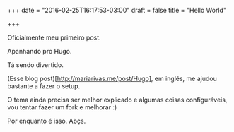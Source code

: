 +++
date = "2016-02-25T16:17:53-03:00"
draft = false
title = "Hello World"

+++

Oficialmente meu primeiro post.

Apanhando pro Hugo.

Tá sendo divertido.

(Esse blog post)[http://mariarivas.me/post/Hugo], em inglês, me ajudou bastante a fazer o setup.

O tema ainda precisa ser melhor explicado e algumas coisas configuráveis, vou tentar fazer um fork e melhorar :)


Por enquanto é isso. Abçs.
